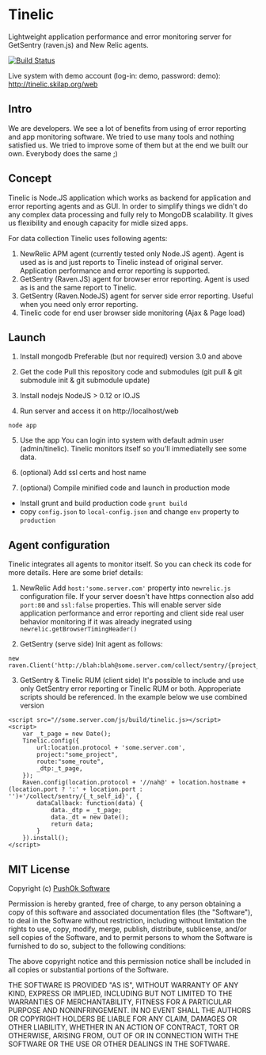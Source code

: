 # Tinelic
Lightweight application performance and error monitoring server for GetSentry (raven.js) and New Relic agents.

[![Build Status](https://travis-ci.org/sergeyksv/tinelic.svg?branch=master)](https://travis-ci.org/sergeyksv/tinelic)

Live system with demo account (log-in: demo, password: demo): http://tinelic.skilap.org/web

## Intro
We are developers. We see a lot of benefits from using of error reporting and app monitoring software. We tried to use
many tools and nothing satisfied us. We tried to improve some of them but at the end we built our own. Everybody does the same ;)

## Concept
Tinelic is Node.JS application which works as backend for application and error reporting agents and as GUI. In order
to simplify things we didn't do any complex data processing and fully rely to MongoDB scalability. It gives us
flexibility and enough capacity for midle sized apps.

For data collection Tinelic uses following agents:

1. NewRelic APM agent (currently tested only Node.JS agent). Agent is used as is and just reports to Tinelic instead of
original server. Application performance and error reporting is supported.
2. GetSentry (Raven.JS) agent for browser error reporting. Agent is used as is and the same report to Tinelic.
3. GetSentry (Raven.NodeJS) agent for server side error reporting. Useful when you need only error reporting.
4. Tinelic code for end user browser side monitoring (Ajax & Page load)

## Launch

1. Install mongodb
Preferable (but nor required) version 3.0 and above

2. Get the code
Pull this repository code and submodules (git pull & git submodule init & git submodule update)

3. Install nodejs
NodeJS > 0.12 or IO.JS

4. Run server and access it on http://localhost/web
  ```
  node app
  ```
5. Use the app
You can login into system with default admin user (admin/tinelic). Tinelic monitors itself so you'll immediatelly see some data.

6. (optional) Add ssl certs and host name

7. (optional) Compile minified code and launch in production mode
  - Install grunt and build production code ```grunt build```
  - copy ```config.json``` to ```local-config.json``` and change ```env``` property to ```production```

## Agent configuration

Tinelic integrates all agents to monitor itself. So you can check its code for more details. Here are some brief details:

1. NewRelic
Add ```host:'some.server.com'``` property into ```newrelic.js``` configuration file. If your server doesn't have https connection also add
```port:80``` and ```ssl:false``` properties. This will enable server side application performance and error reporting
and client side real user behavior monitoring if it was already inegrated using ```newrelic.getBrowserTimingHeader()```

2. GetSentry (serve side)
Init agent as follows:
  ```
  new raven.Client('http://blah:blah@some.server.com/collect/sentry/{project_id});
  ```
3. GetSentry & Tinelic RUM (client side)
It's possible to include and use only GetSentry error reporting or Tinelic RUM or both. Approperiate scripts should be
referenced. In the example below we use combined version
```
<script src="//some.server.com/js/build/tinelic.js></script>
<script>
	var _t_page = new Date();
	Tinelic.config({
		url:location.protocol + 'some.server.com',
		project:"some_project",
		route:"some_route",
		_dtp:_t_page,
	});
	Raven.config(location.protocol + '//nah@' + location.hostname + (location.port ? ':' + location.port : '')+'/collect/sentry/{_t_self_id}', {
		dataCallback: function(data) {
			data._dtp = _t_page;
			data._dt = new Date();
			return data;
		}
	}).install();
</script>
```

## MIT License

Copyright (c) [PushOk Software](http://www.pushok.com)

Permission is hereby granted, free of charge, to any person obtaining a copy of this software and associated documentation files (the "Software"), to deal in the Software without restriction, including without limitation the rights to use, copy, modify, merge, publish, distribute, sublicense, and/or sell copies of the Software, and to permit persons to whom the Software is furnished to do so, subject to the following conditions:

The above copyright notice and this permission notice shall be included in all copies or substantial portions of the Software.

THE SOFTWARE IS PROVIDED "AS IS", WITHOUT WARRANTY OF ANY KIND, EXPRESS OR IMPLIED, INCLUDING BUT NOT LIMITED TO THE WARRANTIES OF MERCHANTABILITY, FITNESS FOR A PARTICULAR PURPOSE AND NONINFRINGEMENT. IN NO EVENT SHALL THE AUTHORS OR COPYRIGHT HOLDERS BE LIABLE FOR ANY CLAIM, DAMAGES OR OTHER LIABILITY, WHETHER IN AN ACTION OF CONTRACT, TORT OR OTHERWISE, ARISING FROM, OUT OF OR IN CONNECTION WITH THE SOFTWARE OR THE USE OR OTHER DEALINGS IN THE SOFTWARE.
